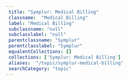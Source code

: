 ```yaml
--- 
 title: "Symplur: Medical Billing" 
 classname:  "Medical_Billing" 
 label: "Medical Billing" 
 subclassname: "null" 
 subclasslabel: "null" 
 parentclassname: "Symplur" 
 parentclasslabel: "Symplur" 
 equalentCollections: [] 
 collections: ['Symplur: Medical Billing']
 aliases:  "/topic/symplur-medical-billing"  
 searchCategory: "topic" 
---
```

